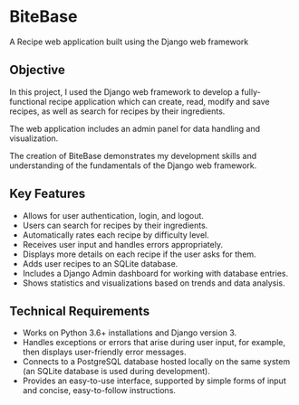 # BiteBase
A Recipe web application built using the Django web framework

## Objective
In this project, I used the Django web framework to develop a fully-functional recipe application which can create, read, modify and save recipes, as well as search for recipes by their ingredients.

The web application includes an admin panel for data handling and visualization.

The creation of BiteBase demonstrates my development skills and understanding of the fundamentals of the Django web framework.

## Key Features
- Allows for user authentication, login, and logout.
- Users can search for recipes by their ingredients.
- Automatically rates each recipe by difficulty level.
- Receives user input and handles errors appropriately.
- Displays more details on each recipe if the user asks for them.
- Adds user recipes to an SQLite database.
- Includes a Django Admin dashboard for working with database entries.
- Shows statistics and visualizations based on trends and data analysis.

## Technical Requirements
- Works on Python 3.6+ installations and Django version 3.
- Handles exceptions or errors that arise during user input, for example, then displays user-friendly error messages.
- Connects to a PostgreSQL database hosted locally on the same system (an SQLite database is used during development).
- Provides an easy-to-use interface, supported by simple forms of input and concise, easy-to-follow instructions.
